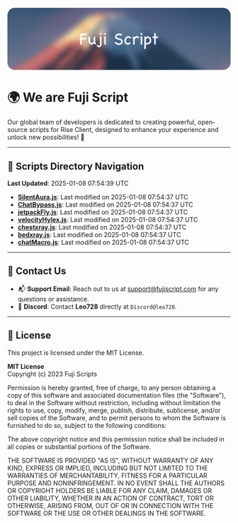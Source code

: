 ![Banner](.github/b.webp)

# 🌍 **We are Fuji Script**

Our global team of developers is dedicated to creating powerful, open-source scripts for Rise Client, designed to enhance your experience and unlock new possibilities! 🌟

---
<!-- SCRIPTS_NAVIGATION_START -->
## 📂 **Scripts Directory Navigation**

**Last Updated**: 2025-01-08 07:54:39 UTC

- **[SilentAura.js](scripts/SilentAura.js)**: Last modified on 2025-01-08 07:54:37 UTC
- **[ChatBypass.js](scripts/ChatBypass.js)**: Last modified on 2025-01-08 07:54:37 UTC
- **[jetpackFly.js](scripts/jetpackFly.js)**: Last modified on 2025-01-08 07:54:37 UTC
- **[velocityHylex.js](scripts/velocityHylex.js)**: Last modified on 2025-01-08 07:54:37 UTC
- **[chestxray.js](scripts/chestxray.js)**: Last modified on 2025-01-08 07:54:37 UTC
- **[bedxray.js](scripts/bedxray.js)**: Last modified on 2025-01-08 07:54:37 UTC
- **[chatMacro.js](scripts/chatMacro.js)**: Last modified on 2025-01-08 07:54:37 UTC

<!-- SCRIPTS_NAVIGATION_END -->

---

## 💬 **Contact Us**  
- 📬 **Support Email**: Reach out to us at [support@fujiscript.com](mailto:support@fujiscript.com) for any questions or assistance.  
- 💬 **Discord**: Contact **Leo728** directly at `Discord@leo728`.

---

## 📜 **License**

This project is licensed under the MIT License.  

**MIT License**  
Copyright (c) 2023 Fuji Scripts  

Permission is hereby granted, free of charge, to any person obtaining a copy of this software and associated documentation files (the "Software"), to deal in the Software without restriction, including without limitation the rights to use, copy, modify, merge, publish, distribute, sublicense, and/or sell copies of the Software, and to permit persons to whom the Software is furnished to do so, subject to the following conditions:  

The above copyright notice and this permission notice shall be included in all copies or substantial portions of the Software.  

THE SOFTWARE IS PROVIDED "AS IS", WITHOUT WARRANTY OF ANY KIND, EXPRESS OR IMPLIED, INCLUDING BUT NOT LIMITED TO THE WARRANTIES OF MERCHANTABILITY, FITNESS FOR A PARTICULAR PURPOSE AND NONINFRINGEMENT. IN NO EVENT SHALL THE AUTHORS OR COPYRIGHT HOLDERS BE LIABLE FOR ANY CLAIM, DAMAGES OR OTHER LIABILITY, WHETHER IN AN ACTION OF CONTRACT, TORT OR OTHERWISE, ARISING FROM, OUT OF OR IN CONNECTION WITH THE SOFTWARE OR THE USE OR OTHER DEALINGS IN THE SOFTWARE.  
